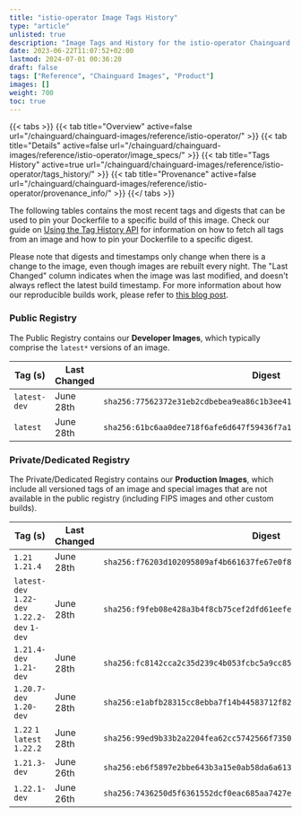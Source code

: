 ```yaml
---
title: "istio-operator Image Tags History"
type: "article"
unlisted: true
description: "Image Tags and History for the istio-operator Chainguard Image"
date: 2023-06-22T11:07:52+02:00
lastmod: 2024-07-01 00:36:20
draft: false
tags: ["Reference", "Chainguard Images", "Product"]
images: []
weight: 700
toc: true
---
```


{{< tabs >}}
{{< tab title="Overview" active=false url="/chainguard/chainguard-images/reference/istio-operator/" >}}
{{< tab title="Details" active=false url="/chainguard/chainguard-images/reference/istio-operator/image_specs/" >}}
{{< tab title="Tags History" active=true url="/chainguard/chainguard-images/reference/istio-operator/tags_history/" >}}
{{< tab title="Provenance" active=false url="/chainguard/chainguard-images/reference/istio-operator/provenance_info/" >}}
{{</ tabs >}}

The following tables contains the most recent tags and digests that can be used to pin your Dockerfile to a specific build of this image. Check our guide on [Using the Tag History API](/chainguard/chainguard-images/using-the-tag-history-api/) for information on how to fetch all tags from an image and how to pin your Dockerfile to a specific digest.

Please note that digests and timestamps only change when there is a change to the image, even though images are rebuilt every night. The "Last Changed" column indicates when the image was last modified, and doesn't always reflect the latest build timestamp. For more information about how our reproducible builds work, please refer to [this blog post](https://www.chainguard.dev/unchained/reproducing-chainguards-reproducible-image-builds).

### Public Registry
The Public Registry contains our **Developer Images**, which typically comprise the `latest*` versions of an image.

| Tag (s)       | Last Changed | Digest                                                                    |
|---------------|--------------|---------------------------------------------------------------------------|
|  `latest-dev` | June 28th    | `sha256:77562372e31eb2cdbebea9ea86c1b3ee41c4bcb5910a86482a2a6b919ee64d57` |
|  `latest`     | June 28th    | `sha256:61bc6aa0dee718f6afe6d647f59436f7a1b6ad37ba7de3d5fa9046c79175ed8a` |


### Private/Dedicated Registry
The Private/Dedicated Registry contains our **Production Images**, which include all versioned tags of an image and special images that are not available in the public registry (including FIPS images and other custom builds).

| Tag (s)                                       | Last Changed | Digest                                                                    |
|-----------------------------------------------|--------------|---------------------------------------------------------------------------|
|  `1.21` `1.21.4`                              | June 28th    | `sha256:f76203d102095809af4b661637fe67e0f8a9044e550aa79705428f1ac9c05cfc` |
|  `latest-dev` `1.22-dev` `1.22.2-dev` `1-dev` | June 28th    | `sha256:f9feb08e428a3b4f8cb75cef2dfd61eefe8a16044165cd8d722007abad33b83f` |
|  `1.21.4-dev` `1.21-dev`                      | June 28th    | `sha256:fc8142cca2c35d239c4b053fcbc5a9cc857a7ae3bbdd2810cfd0e98b97a759de` |
|  `1.20.7-dev` `1.20-dev`                      | June 28th    | `sha256:e1abfb28315cc8ebba7f14b44583712f82305a074f3064a916b34baa9ad6ab70` |
|  `1.22` `1` `latest` `1.22.2`                 | June 28th    | `sha256:99ed9b33b2a2204fea62cc5742566f7350b70e90407b4c6f7b5b3b230b7805bb` |
|  `1.21.3-dev`                                 | June 26th    | `sha256:eb6f5897e2bbe643b3a15e0ab58da6a61335126561fcef5353c598fcbebea606` |
|  `1.22.1-dev`                                 | June 26th    | `sha256:7436250d5f6361552dcf0eac685aa7427eb44919d4250c1daaecf420447cbb3a` |

